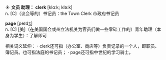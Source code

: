☀ <span class="category">**文员 助理：**</span>
<span class="vocabulary">**clerk**</span> [klɑːk; klə:k]  
<span class="definition">n. [C]（议会等的）书记员：</span>the Town Clerk 市政府书记员

<span class="vocabulary">**page**</span> [peɪdӡ]  
<span class="definition">n. [C] [美]（在美国国会或州立法机关为官员们做一些零碎工作的）青年助理（本身为学生）：</span>了解即可

相关词义延伸：
· clerk还可指（办公室、商店等）负责记录的一个人，即职员、簿记员。也可指法庭的书记员；
· page还可指中世纪的学习骑士。

